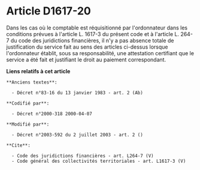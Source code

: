 # Article D1617-20

Dans les cas où le comptable est réquisitionné par l'ordonnateur dans les conditions prévues à l'article L. 1617-3 du présent
code et à l'article L. 264-7 du code des juridictions financières, il n'y a pas absence totale de justification du service
fait au sens des articles ci-dessus lorsque l'ordonnateur établit, sous sa responsabilité, une attestation certifiant que le
service a été fait et justifiant le droit au paiement correspondant.

**Liens relatifs à cet article**

	**Anciens textes**:

	  - Décret n°83-16 du 13 janvier 1983 - art. 2 (Ab)

	**Codifié par**:

	  - Décret n°2000-318 2000-04-07

	**Modifié par**:

	  - Décret n°2003-592 du 2 juillet 2003 - art. 2 ()

	**Cite**:

	  - Code des juridictions financières - art. L264-7 (V)
	  - Code général des collectivités territoriales - art. L1617-3 (V)
